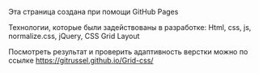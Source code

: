 
Эта страница создана при помощи GitHub Pages

Технологии, которые были задействованы в разработке: Html, css, js, normalize.css, jQuery, CSS Grid Layout

Посмотреть результат и проверить адаптивность верстки можно по ссылке https://gitrussel.github.io/Grid-css/
